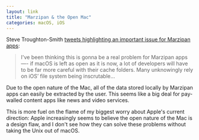 ```yaml
---
layout: link
title: "Marzipan & the Open Mac"
categories: macOS, iOS
---
```


Steve Troughton-Smith [tweets highlighting an important issue for Marzipan apps](https://twitter.com/stroughtonsmith/status/1110531865168015360):

> I've been thinking this is gonna be a real problem for Marzipan apps —- if macOS is left as open as it is now, a lot of developers will have to be far more careful with their cache folders. Many unknowingly rely on iOS’ file system being inscrutable…

Due to the open nature of the Mac, all of the data stored locally by Marzipan apps can easily be extracted by the user. This seems like a big deal for pay-walled content apps like news and video services.

This is more fuel on the flame of my biggest worry about Apple's current direction: Apple increasingly seems to believe the open nature of the Mac is a design flaw, and I don't see how they can solve these problems without taking the Unix out of macOS.
